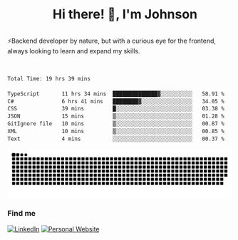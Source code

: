 <div id="user-content-toc">
  <ul align="center">
    <summary><h1 style="display: inline-block">Hi there! 👋, I'm Johnson</h1></summary>
  </ul>
</div>

⚡Backend developer by nature, but with a curious eye for the frontend, always looking to learn and expand my skills.

<br>


<!--START_SECTION:waka-->

```txt
Total Time: 19 hrs 39 mins

TypeScript       11 hrs 34 mins  ██████████████▓░░░░░░░░░░   58.91 %
C#               6 hrs 41 mins   ████████▓░░░░░░░░░░░░░░░░   34.05 %
CSS              39 mins         █░░░░░░░░░░░░░░░░░░░░░░░░   03.38 %
JSON             15 mins         ▒░░░░░░░░░░░░░░░░░░░░░░░░   01.28 %
GitIgnore file   10 mins         ▒░░░░░░░░░░░░░░░░░░░░░░░░   00.87 %
XML              10 mins         ▒░░░░░░░░░░░░░░░░░░░░░░░░   00.85 %
Text             4 mins          ░░░░░░░░░░░░░░░░░░░░░░░░░   00.37 %
```

<!--END_SECTION:waka-->


<img  src="https://github.com/1999AZZAR/1999AZZAR/blob/main/resources/img/grid-snake.svg"
       alt="snake" /></a>

### Find me
<a href="https://www.linkedin.com/in/dusabe-johnson" target="_blank"><img src="https://img.shields.io/badge/LinkedIn-%230077B5.svg?&style=flat&logo=linkedin&logoColor=white" alt="LinkedIn"></a>
‎‎ [![Personal Website](https://img.shields.io/badge/visit-Johnson.rw-blue)](https://johnson.rw/)
